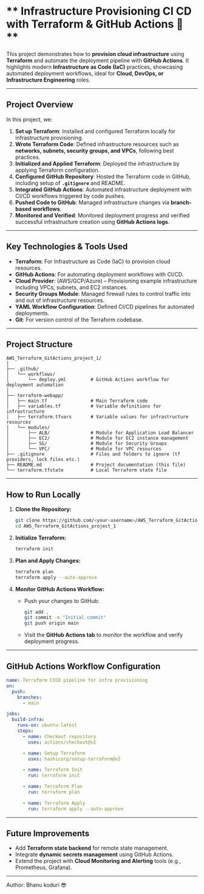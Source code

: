 
# ** Infrastructure Provisioning CI CD with Terraform & GitHub Actions 🚀 **

This project demonstrates how to **provision cloud infrastructure** using **Terraform** and automate the deployment pipeline with **GitHub Actions**. It highlights modern **Infrastructure as Code (IaC)** practices, showcasing automated deployment workflows, ideal for **Cloud, DevOps, or Infrastructure Engineering** roles.

---

## **Project Overview**

In this project, we:
1. **Set up Terraform**: Installed and configured Terraform locally for infrastructure provisioning.
2. **Wrote Terraform Code**: Defined infrastructure resources such as **networks, subnets, security groups, and VPCs**, following best practices.
3. **Initialized and Applied Terraform**: Deployed the infrastructure by applying Terraform configuration.
4. **Configured GitHub Repository**: Hosted the Terraform code in GitHub, including setup of **`.gitignore`** and README.
5. **Integrated GitHub Actions**: Automated infrastructure deployment with CI/CD workflows triggered by code pushes.
6. **Pushed Code to GitHub**: Managed infrastructure changes via **branch-based workflows**.
7. **Monitored and Verified**: Monitored deployment progress and verified successful infrastructure creation using **GitHub Actions logs**.

---

## **Key Technologies & Tools Used**

- **Terraform**: For Infrastructure as Code (IaC) to provision cloud resources.
- **GitHub Actions**: For automating deployment workflows with CI/CD.
- **Cloud Provider**: (AWS/GCP/Azure) – Provisioning example infrastructure including VPCs, subnets, and EC2 instances.
- **Security Groups Module**: Managed firewall rules to control traffic into and out of infrastructure resources.
- **YAML Workflow Configuration**: Defined CI/CD pipelines for automated deployments.
- **Git**: For version control of the Terraform codebase.

---

## **Project Structure**
```
AWS_Terraform_GitActions_project_1/
│
├── .github/
│   └── workflows/
│       └── deploy.yml         # GitHub Actions workflow for deployment automation
│
├── terraform-webapp/
│   ├── main.tf                # Main Terraform code
│   ├── variables.tf           # Variable definitions for infrastructure
│   ├── terraform.tfvars       # Variable values for infrastructure resources
│   └── modules/
│       ├── ALB/               # Module for Application Load Balancer
│       ├── EC2/               # Module for EC2 instance management
│       ├── SG/                # Module for Security Groups
│       └── VPC/               # Module for VPC resources
├── .gitignore                 # Files and folders to ignore (tf providers, lock files etc.)
├── README.md                  # Project documentation (this file)
└── terraform.tfstate          # Local Terraform state file
```

---

## **How to Run Locally**

1. **Clone the Repository:**
   ```bash
   git clone https://github.com/<your-username>/AWS_Terraform_GitActions_project_1.git
   cd AWS_Terraform_GitActions_project_1
   ```

2. **Initialize Terraform:**
   ```bash
   terraform init
   ```

3. **Plan and Apply Changes:**
   ```bash
   terraform plan
   terraform apply --auto-approve
   ```

4. **Monitor GitHub Actions Workflow:**
   - Push your changes to GitHub:
     ```bash
     git add .
     git commit -m "Initial commit"
     git push origin main
     ```
   - Visit the **GitHub Actions tab** to monitor the workflow and verify deployment progress.

---

## **GitHub Actions Workflow Configuration**

```yaml
name: Terraform CICD pipeline for infra provisioning
on:
  push:
    branches:
      - main

jobs:
  build-infra:
    runs-on: ubuntu-latest
    steps:
      - name: Checkout repository
        uses: actions/checkout@v2

      - name: Setup Terraform
        uses: hashicorp/setup-terraform@v2

      - name: Terraform Init
        run: terraform init

      - name: Terraform Plan
        run: terraform plan

      - name: Terraform Apply
        run: terraform apply --auto-approve
```

---

## **Future Improvements**

- Add **Terraform state backend** for remote state management.
- Integrate **dynamic secrets management** using GitHub Actions.
- Extend the project with **Cloud Monitoring and Alerting** tools (e.g., Prometheus, Grafana).

---

 Author: Bhanu koduri 😎

                                                                                                                                                                                                                                        
